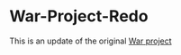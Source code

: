 # War-Project-Redo

This is an update of the original [War project](https://github.com/123om123/War-Project)

